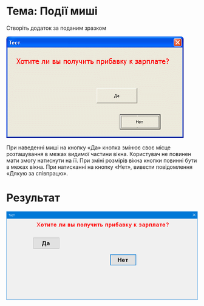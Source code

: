 # Тема: Події миші

Створіть додаток за поданим зразком

![ScreenShot](ScreenShot01.png)

При наведенні миші на кнопку «Да» кнопка змінює своє місце розташування в межах видимої частини вікна. Користувач не повинен мати змогу натиснути на її. При зміні розмірів вікна кнопки повинні бути в межах вікна. При натисканні на кнопку «Нет», вивести повідомлення «Дякую за співпрацю».

# Результат
![ScreenShot](ScreenShot02.png)
